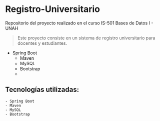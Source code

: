 # Registro-Universitario
Repositorio del proyecto realizado en el curso IS-501 Bases de Datos I - UNAH

> Este proyecto consiste en un sistema de registro universitario para docentes y estudiantes.

- Spring Boot
  - Maven
  - MySQL
  - Bootstrap
  - 
## Tecnologías utilizadas: 
  ```
  - Spring Boot
  - Maven
  - MySQL
  - Bootstrap
  
 ```
